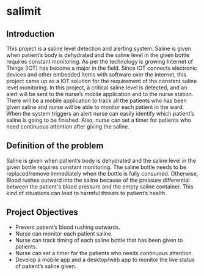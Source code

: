 # salimit
## Introduction
This project is a saline level detection and alerting system. Saline is given when patient’s body is dehydrated and the saline level in the given bottle requires constant monitoring. As per the technology is growing Internet of Things (IOT) has become a major in the field. Since IOT connects electronic devices and other embedded items with software over the internet, this project came up as a IOT solution for the requirement of the constant saline level monitoring.
In this project, a critical saline level is detected, and an alert will be sent to the nurse’s mobile application and to the nurse station. There will be a mobile application to track all the patients who has been given saline and nurse will be able to monitor each patient in the ward. When the system triggers an alert nurse can easily identify which patient’s saline is going to be finished. Also, nurse can set a timer for patients who need continuous attention after giving the saline. 

## Definition of the problem 
Saline is given when patient’s body is dehydrated and the saline level in the given bottle requires constant monitoring. The saline bottle needs to be replaced/remove immediately when the bottle is fully consumed. Otherwise, Blood rushes outward into the saline because of the pressure differential between the patient's blood pressure and the empty saline container. This kind of situations can lead to harmful threats to patient’s health. 

## Project Objectives 
-	Prevent patient’s blood rushing outwards.
-	Nurse can monitor each patient saline.
-	Nurse can track timing of each saline bottle that has been given to patients. 
-	Nurse can set a timer for the patients who needs continuous attention.
-	Develop a mobile app and a desktop/web app to monitor the live status of patient’s saline given. 

